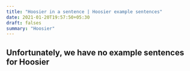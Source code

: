 ```yaml
---
title: "Hoosier in a sentence | Hoosier example sentences"
date: 2021-01-20T19:57:50+05:30
draft: falses
summary: "Hoosier"
---
```

## Unfortunately, we have no example sentences for Hoosier                 
